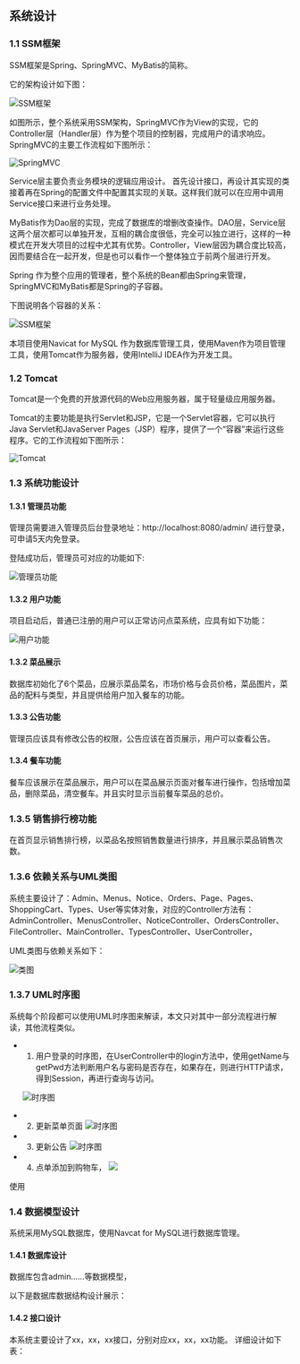 ## 系统设计

### 1.1 SSM框架

SSM框架是Spring、SpringMVC、MyBatis的简称。

它的架构设计如下图：

![SSM框架](./img/SSM.png)

如图所示，整个系统采用SSM架构，SpringMVC作为View的实现，它的Controller层（Handler层）作为整个项目的控制器，完成用户的请求响应。SpringMVC的主要工作流程如下图所示：

![SpringMVC](./img/SpringMVC.png)



Service层主要负责业务模块的逻辑应用设计。 首先设计接口，再设计其实现的类
接着再在Spring的配置文件中配置其实现的关联。这样我们就可以在应用中调用Service接口来进行业务处理。


MyBatis作为Dao层的实现，完成了数据库的增删改查操作。DAO层，Service层这两个层次都可以单独开发，互相的耦合度很低，完全可以独立进行，这样的一种模式在开发大项目的过程中尤其有优势。Controller，View层因为耦合度比较高，因而要结合在一起开发，但是也可以看作一个整体独立于前两个层进行开发。

Spring 作为整个应用的管理者，整个系统的Bean都由Spring来管理，SpringMVC和MyBatis都是Spring的子容器。

下图说明各个容器的关系：

![SSM框架](./img/SSM-AOP.png)

本项目使用Navicat for MySQL 作为数据库管理工具，使用Maven作为项目管理工具，使用Tomcat作为服务器，使用IntelliJ IDEA作为开发工具。

### 1.2 Tomcat

Tomcat是一个免费的开放源代码的Web应用服务器，属于轻量级应用服务器。

Tomcat的主要功能是执行Servlet和JSP，它是一个Servlet容器，它可以执行Java Servlet和JavaServer Pages（JSP）程序，提供了一个“容器”来运行这些程序。它的工作流程如下图所示：

![Tomcat](./img/Tomcat.png)


### 1.3 系统功能设计

#### 1.3.1 管理员功能

管理员需要进入管理员后台登录地址：http://localhost:8080/admin/ 进行登录，可申请5天内免登录。

登陆成功后，管理员可对应的功能如下:

![管理员功能](./img/管理员.png)



#### 1.3.2 用户功能

项目启动后，普通已注册的用户可以正常访问点菜系统，应具有如下功能：

![用户功能](./img/用户.png)


#### 1.3.2 菜品展示

数据库初始化了6个菜品，应展示菜品菜名，市场价格与会员价格，菜品图片，菜品的配料与类型，并且提供给用户加入餐车的功能。

#### 1.3.3 公告功能

管理员应该具有修改公告的权限，公告应该在首页展示，用户可以查看公告。

#### 1.3.4 餐车功能

餐车应该展示在菜品展示，用户可以在菜品展示页面对餐车进行操作，包括增加菜品，删除菜品，清空餐车。并且实时显示当前餐车菜品的总价。

### 1.3.5 销售排行榜功能

在首页显示销售排行榜，以菜品名按照销售数量进行排序，并且展示菜品销售次数。


### 1.3.6 依赖关系与UML类图

系统主要设计了：Admin、Menus、Notice、Orders、Page、Pages、ShoppingCart、Types、User等实体对象，对应的Controller方法有：AdminController、MenusController、NoticeController、OrdersController、FileController、MainController、TypesController、UserController，

UML类图与依赖关系如下：

![类图](./类图/MainController.png)

### 1.3.7 UML时序图

系统每个阶段都可以使用UML时序图来解读，本文只对其中一部分流程进行解读，其他流程类似。

* 1. 用户登录的时序图，在UserController中的login方法中，使用getName与getPwd方法判断用户名与密码是否存在，如果存在，则进行HTTP请求，得到Session，再进行查询与访问。
  
  ![时序图](./时序图/UsersController_login.svg)

* 2. 更新菜单页面 
  ![时序图](./时序图/MenusController_toUpdatePage.svg)

* 3. 更新公告
![时序图](./时序图/NoticeController_update.svg)

* 4. 点单添加到购物车，
  ![](./时序图/OrdersController_order_addshoppingcar.svg)


使用




### 1.4 数据模型设计

系统采用MySQL数据库，使用Navcat for MySQL进行数据库管理。



#### 1.4.1 数据库设计

数据库包含admin……等数据模型，

以下是数据库数据结构设计展示：

#### 1.4.2 接口设计

本系统主要设计了xx，xx，xx接口，分别对应xx，xx，xx功能。
详细设计如下表：















